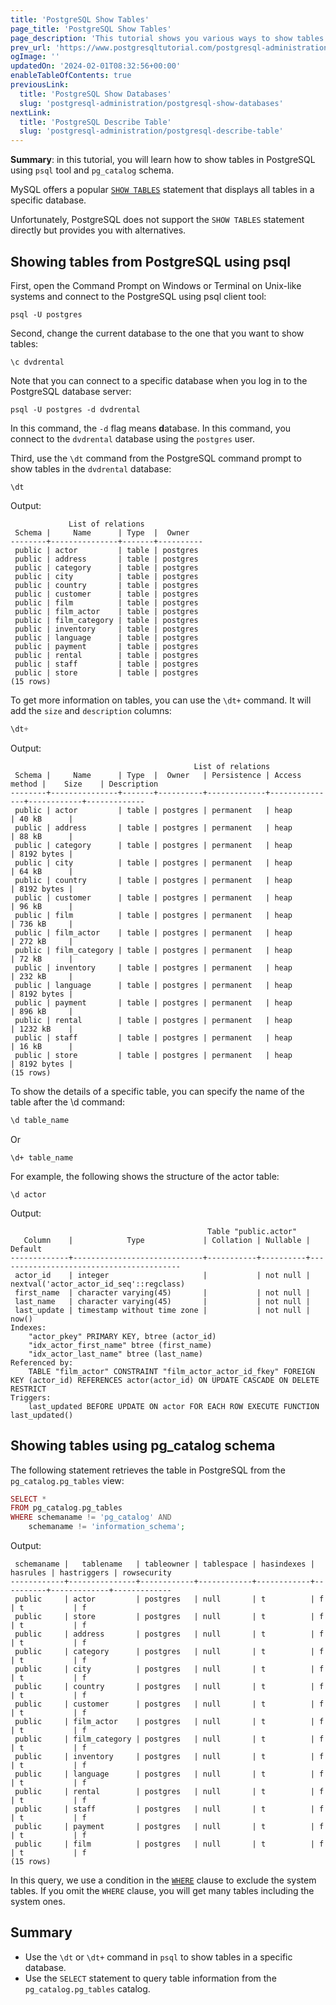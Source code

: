 ```yaml
---
title: 'PostgreSQL Show Tables'
page_title: 'PostgreSQL Show Tables'
page_description: 'This tutorial shows you various ways to show tables in a specific database using psql and querying pg_catalog schema in PostgreSQL'
prev_url: 'https://www.postgresqltutorial.com/postgresql-administration/postgresql-show-tables/'
ogImage: ''
updatedOn: '2024-02-01T08:32:56+00:00'
enableTableOfContents: true
previousLink:
  title: 'PostgreSQL Show Databases'
  slug: 'postgresql-administration/postgresql-show-databases'
nextLink:
  title: 'PostgreSQL Describe Table'
  slug: 'postgresql-administration/postgresql-describe-table'
---
```


**Summary**: in this tutorial, you will learn how to show tables in PostgreSQL using `psql` tool and `pg_catalog` schema.

MySQL offers a popular [`SHOW TABLES`](http://www.mysqltutorial.org/mysql-show-tables/) statement that displays all tables in a specific database.

Unfortunately, PostgreSQL does not support the `SHOW TABLES` statement directly but provides you with alternatives.

## Showing tables from PostgreSQL using psql

First, open the Command Prompt on Windows or Terminal on Unix\-like systems and connect to the PostgreSQL using psql client tool:

```phpsql
psql -U postgres
```

Second, change the current database to the one that you want to show tables:

```
\c dvdrental
```

Note that you can connect to a specific database when you log in to the PostgreSQL database server:

```
psql -U postgres -d dvdrental
```

In this command, the `-d` flag means **d**atabase. In this command, you connect to the `dvdrental` database using the `postgres` user.

Third, use the `\dt` command from the PostgreSQL command prompt to show tables in the `dvdrental` database:

```
\dt
```

Output:

```
             List of relations
 Schema |     Name      | Type  |  Owner
--------+---------------+-------+----------
 public | actor         | table | postgres
 public | address       | table | postgres
 public | category      | table | postgres
 public | city          | table | postgres
 public | country       | table | postgres
 public | customer      | table | postgres
 public | film          | table | postgres
 public | film_actor    | table | postgres
 public | film_category | table | postgres
 public | inventory     | table | postgres
 public | language      | table | postgres
 public | payment       | table | postgres
 public | rental        | table | postgres
 public | staff         | table | postgres
 public | store         | table | postgres
(15 rows)
```

To get more information on tables, you can use the `\dt+` command. It will add the `size` and `description` columns:

```php
\dt+
```

Output:

```
                                         List of relations
 Schema |     Name      | Type  |  Owner   | Persistence | Access method |    Size    | Description
--------+---------------+-------+----------+-------------+---------------+------------+-------------
 public | actor         | table | postgres | permanent   | heap          | 40 kB      |
 public | address       | table | postgres | permanent   | heap          | 88 kB      |
 public | category      | table | postgres | permanent   | heap          | 8192 bytes |
 public | city          | table | postgres | permanent   | heap          | 64 kB      |
 public | country       | table | postgres | permanent   | heap          | 8192 bytes |
 public | customer      | table | postgres | permanent   | heap          | 96 kB      |
 public | film          | table | postgres | permanent   | heap          | 736 kB     |
 public | film_actor    | table | postgres | permanent   | heap          | 272 kB     |
 public | film_category | table | postgres | permanent   | heap          | 72 kB      |
 public | inventory     | table | postgres | permanent   | heap          | 232 kB     |
 public | language      | table | postgres | permanent   | heap          | 8192 bytes |
 public | payment       | table | postgres | permanent   | heap          | 896 kB     |
 public | rental        | table | postgres | permanent   | heap          | 1232 kB    |
 public | staff         | table | postgres | permanent   | heap          | 16 kB      |
 public | store         | table | postgres | permanent   | heap          | 8192 bytes |
(15 rows)
```

To show the details of a specific table, you can specify the name of the table after the \\d command:

```php
\d table_name
```

Or

```
\d+ table_name
```

For example, the following shows the structure of the actor table:

```
\d actor
```

Output:

```
                                            Table "public.actor"
   Column    |            Type             | Collation | Nullable |                 Default
-------------+-----------------------------+-----------+----------+-----------------------------------------
 actor_id    | integer                     |           | not null | nextval('actor_actor_id_seq'::regclass)
 first_name  | character varying(45)       |           | not null |
 last_name   | character varying(45)       |           | not null |
 last_update | timestamp without time zone |           | not null | now()
Indexes:
    "actor_pkey" PRIMARY KEY, btree (actor_id)
    "idx_actor_first_name" btree (first_name)
    "idx_actor_last_name" btree (last_name)
Referenced by:
    TABLE "film_actor" CONSTRAINT "film_actor_actor_id_fkey" FOREIGN KEY (actor_id) REFERENCES actor(actor_id) ON UPDATE CASCADE ON DELETE RESTRICT
Triggers:
    last_updated BEFORE UPDATE ON actor FOR EACH ROW EXECUTE FUNCTION last_updated()
```

## Showing tables using pg_catalog schema

The following statement retrieves the table in PostgreSQL from the `pg_catalog.pg_tables` view:

```php
SELECT *
FROM pg_catalog.pg_tables
WHERE schemaname != 'pg_catalog' AND
    schemaname != 'information_schema';
```

Output:

```
 schemaname |   tablename   | tableowner | tablespace | hasindexes | hasrules | hastriggers | rowsecurity
------------+---------------+------------+------------+------------+----------+-------------+-------------
 public     | actor         | postgres   | null       | t          | f        | t           | f
 public     | store         | postgres   | null       | t          | f        | t           | f
 public     | address       | postgres   | null       | t          | f        | t           | f
 public     | category      | postgres   | null       | t          | f        | t           | f
 public     | city          | postgres   | null       | t          | f        | t           | f
 public     | country       | postgres   | null       | t          | f        | t           | f
 public     | customer      | postgres   | null       | t          | f        | t           | f
 public     | film_actor    | postgres   | null       | t          | f        | t           | f
 public     | film_category | postgres   | null       | t          | f        | t           | f
 public     | inventory     | postgres   | null       | t          | f        | t           | f
 public     | language      | postgres   | null       | t          | f        | t           | f
 public     | rental        | postgres   | null       | t          | f        | t           | f
 public     | staff         | postgres   | null       | t          | f        | t           | f
 public     | payment       | postgres   | null       | t          | f        | t           | f
 public     | film          | postgres   | null       | t          | f        | t           | f
(15 rows)
```

In this query, we use a condition in the [`WHERE`](../postgresql-tutorial/postgresql-where) clause to exclude the system tables. If you omit the `WHERE` clause, you will get many tables including the system ones.

## Summary

- Use the `\dt` or `\dt+` command in `psql` to show tables in a specific database.
- Use the `SELECT` statement to query table information from the `pg_catalog.pg_tables` catalog.
